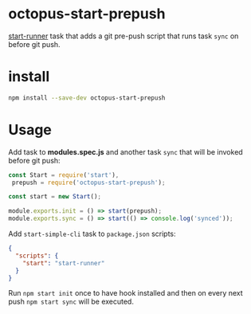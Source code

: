 # octopus-start-prepush

[start-runner](https://github.com/start-runner) task that adds a git pre-push script that runs task `sync` on before git push.

# install

```bash
npm install --save-dev octopus-start-prepush
```

# Usage

Add task to **modules.spec.js** and another task `sync` that will be invoked before git push: 
```js
const Start = require('start'),
 prepush = require('octopus-start-prepush');

const start = new Start();

module.exports.init = () => start(prepush);
module.exports.sync = () => start(() => console.log('synced'));
```

Add `start-simple-cli` task to `package.json` scripts:
```json
{
  "scripts": {
    "start": "start-runner"
  }
}
```

Run `npm start init` once to have hook installed and then on every next push `npm start sync` will be executed.